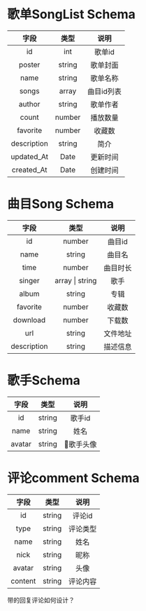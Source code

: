 # 歌单SongList Schema
| 字段 | 类型 | 说明 | 
|:----:|:---:|:----:|
| id | int | 歌单id |
| poster | string | 歌单封面 |
| name | string | 歌单名称 |
| songs | array | 曲目id列表 |
| author | string | 歌单作者 |
| count | number | 播放数量 |
| favorite | number | 收藏数 |
| description | string | 简介 |
| updated_At | Date | 更新时间 |
| created_At | Date | 创建时间 |

# 曲目Song Schema
| 字段 | 类型 | 说明 |
|:----:|:----:|:-----:|
| id | number | 曲目id |
| name | string | 曲目名 |
| time | number | 曲目时长 |
| singer | array \| string | 歌手 |
| album | string | 专辑 |
| favorite | number | 收藏数 |
| download | number | 下载数 |
| url      | string | 文件地址 |
| description | string | 描述信息 | 

# 歌手Schema
| 字段 | 类型 | 说明 |
|:----:|:----:|:----:|
| id | string | 歌手id |
| name | string | 姓名 | 
| avatar | string | 歌手头像 |

# 评论comment Schema
| 字段 | 类型 | 说明 |
|:----:|:----:|:----:|
| id | string | 评论id |
| type | string | 评论类型 |
| name | string | 姓名 | 
| nick | string | 昵称 |
| avatar | string | 头像 |
| content | string | 评论内容 |
带的回复评论如何设计？

